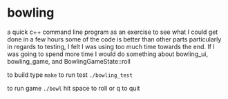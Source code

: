 # bowling
a quick c++ command line program as an exercise to see what I could get done in a few hours
some of the code is better than other parts particularly in regards to testing, I felt I was using too much time towards the end.  If I was going to spend more time I would do something about bowling_ui, bowling_game, and BowlingGameState::roll

to build type
`make`
to run test
`./bowling_test`

to run game
`./bowl`
hit space to roll or q to quit
